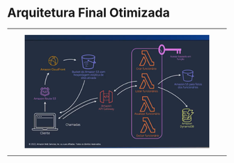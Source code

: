 # Arquitetura Final Otimizada

***

<figure><img src="../../.gitbook/assets/image (8) (1) (1).png" alt=""><figcaption></figcaption></figure>

***
